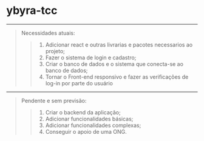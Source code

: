 # ybyra-tcc
----------
> Necessidades atuais:
>> 1. Adicionar react e outras livrarias e pacotes necessarios ao projeto;
>> 2. Fazer o sistema de login e cadastro;
>> 3. Criar o banco de dados e o sistema que conecta-se ao banco de dados;
>> 4. Tornar o Front-end responsivo e fazer as verificações de log-in por parte do usuário

----------
> Pendente e sem previsão:
>> 1. Criar o backend da aplicação;
>> 2. Adicionar funcionalidades básicas;
>> 3. Adicionar funcionalidades complexas;
>> 4. Conseguir o apoio de uma ONG.